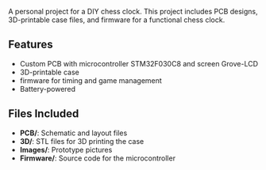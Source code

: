 A personal project for a DIY chess clock. This project includes PCB designs, 3D-printable case files, and firmware for a functional chess clock.

## Features
- Custom PCB with microcontroller STM32F030C8 and screen Grove-LCD 
- 3D-printable case
- firmware for timing and game management
- Battery-powered

## Files Included
- **PCB/**: Schematic and layout files
- **3D/**: STL files for 3D printing the case
- **Images/**: Prototype pictures
- **Firmware/**: Source code for the microcontroller
